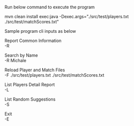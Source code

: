 Run below command to execute the program

mvn clean install exec:java -Dexec.args="./src/test/players.txt ./src/test/matchScores.txt"

Sample program cli inputs as below

Report Common Information                                                            
-R

Search by Name                                                            
-R Michale

Reload Player and Match Files                                                            
-F ./src/test/players.txt ./src/test/matchScores.txt

List Players Detail Report                                                            
-L

List Random Suggestions                                                            
-S

Exit                                                            
-E
